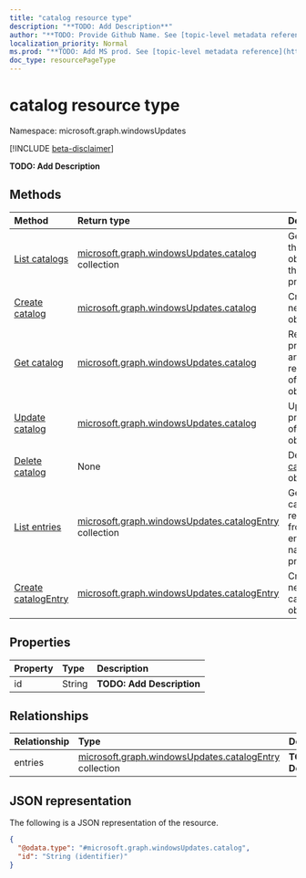 ```yaml
---
title: "catalog resource type"
description: "**TODO: Add Description**"
author: "**TODO: Provide Github Name. See [topic-level metadata reference](https://msgo.azurewebsites.net/add/document/guidelines/metadata.html#topic-level-metadata)**"
localization_priority: Normal
ms.prod: "**TODO: Add MS prod. See [topic-level metadata reference](https://msgo.azurewebsites.net/add/document/guidelines/metadata.html#topic-level-metadata)**"
doc_type: resourcePageType
---
```


# catalog resource type

Namespace: microsoft.graph.windowsUpdates

[!INCLUDE [beta-disclaimer](../../includes/beta-disclaimer.md)]

**TODO: Add Description**

## Methods
|Method|Return type|Description|
|:---|:---|:---|
|[List catalogs](../api/windowsupdates-catalog-list.md)|[microsoft.graph.windowsUpdates.catalog](../resources/windowsupdates-catalog.md) collection|Get a list of the [catalog](../resources/windowsupdates-catalog.md) objects and their properties.|
|[Create catalog](../api/windowsupdates-catalog-create.md)|[microsoft.graph.windowsUpdates.catalog](../resources/windowsupdates-catalog.md)|Create a new [catalog](../resources/windowsupdates-catalog.md) object.|
|[Get catalog](../api/windowsupdates-catalog-get.md)|[microsoft.graph.windowsUpdates.catalog](../resources/windowsupdates-catalog.md)|Read the properties and relationships of a [catalog](../resources/windowsupdates-catalog.md) object.|
|[Update catalog](../api/windowsupdates-catalog-update.md)|[microsoft.graph.windowsUpdates.catalog](../resources/windowsupdates-catalog.md)|Update the properties of a [catalog](../resources/windowsupdates-catalog.md) object.|
|[Delete catalog](../api/windowsupdates-catalog-delete.md)|None|Deletes a [catalog](../resources/windowsupdates-catalog.md) object.|
|[List entries](../api/windowsupdates-catalog-list-entries.md)|[microsoft.graph.windowsUpdates.catalogEntry](../resources/windowsupdates-catalogentry.md) collection|Get the catalogEntry resources from the entries navigation property.|
|[Create catalogEntry](../api/windowsupdates-catalog-post-entries.md)|[microsoft.graph.windowsUpdates.catalogEntry](../resources/windowsupdates-catalogentry.md)|Create a new catalogEntry object.|

## Properties
|Property|Type|Description|
|:---|:---|:---|
|id|String|**TODO: Add Description**|

## Relationships
|Relationship|Type|Description|
|:---|:---|:---|
|entries|[microsoft.graph.windowsUpdates.catalogEntry](../resources/windowsupdates-catalogentry.md) collection|**TODO: Add Description**|

## JSON representation
The following is a JSON representation of the resource.
<!-- {
  "blockType": "resource",
  "keyProperty": "id",
  "@odata.type": "microsoft.graph.windowsUpdates.catalog",
  "openType": false
}
-->
``` json
{
  "@odata.type": "#microsoft.graph.windowsUpdates.catalog",
  "id": "String (identifier)"
}
```

